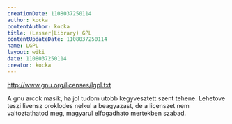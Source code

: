 ```yaml
---
creationDate: 1108037250114 
author: kocka 
contentAuthor: kocka 
title: (Lesser|Library) GPL 
contentUpdateDate: 1108037250114 
name: LGPL 
layout: wiki 
date: 1108037250114 
creator: kocka 
---
```

http://www.gnu.org/licenses/lgpl.txt

A gnu arcok masik, ha jol tudom utobb kegyvesztett szent tehene. Lehetove teszi livensz oroklodes nelkul a beagyazast, de a licenszet nem valtoztathatod meg, magyarul elfogadhato mertekben szabad.
